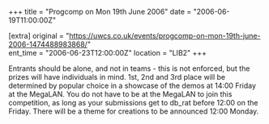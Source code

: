 +++
title = "Progcomp on Mon 19th June 2006"
date = "2006-06-19T11:00:00Z"

[extra]
original = "https://uwcs.co.uk/events/progcomp-on-mon-19th-june-2006-1474488983868/"    
ent_time = "2006-06-23T12:00:00Z"
location = "LIB2"
+++

Entrants should be alone, and not in teams - this is not enforced, but the prizes will have individuals in mind.  1st, 2nd and 3rd place will be determined by popular choice in a showcase of the demos at 14:00 Friday at the MegaLAN.  You do not have to be at the MegaLAN to join this competition, as long as your submissions get to db\_rat before 12:00 on the Friday.  There will be a theme for creations to be announced 12:00 Monday.

